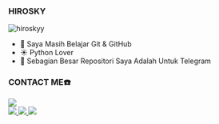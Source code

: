 ### **HIROSKY**

<p align="left"> <img src="https://komarev.com/ghpvc/?username=Hiroshi&label=Profile%20Views&color=orange&style=flat-square" alt="hiroskyy" /> </p>

- 🤩 Saya Masih Belajar Git & GitHub‌‌
- ☀️ Python Lover
- 🤖 Sebagian Besar Repositori Saya Adalah Untuk Telegram‌‌

### CONTACT ME☎️
  <a href="https://t.me/salome4u"><img src="https://img.shields.io/badge/Telegram-%230088cc.svg?&style=for-the-badge&logo=telegram&logoColor=white" /> <br>
  <a href="https://github.com/hiroskyy"><img src="https://img.shields.io/badge/-GitHub-black?style=flat-square&logo=github" />
 <a href="https://t.me/anonmutualan"><img src="https://img.shields.io/badge/Group-Support-%230088cc.svg?&style=for-the-badge&logo=telegram&logoColor=white" />
<a href="https://t.me/salome4u"><img src="https://img.shields.io/badge/Channel-Support-%230088cc.svg?&style=for-the-badge&logo=telegram&logoColor=white" />

